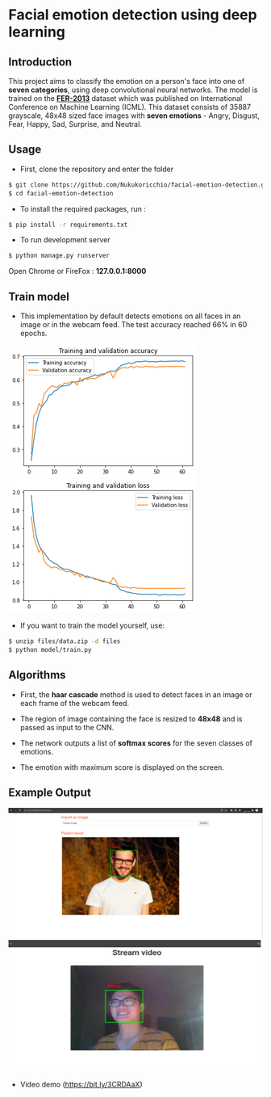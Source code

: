 # Facial emotion detection using deep learning

## Introduction

This project aims to classify the emotion on a person's face into one of **seven categories**, using deep convolutional neural networks. The model is trained on the [**FER-2013**](https://www.kaggle.com/deadskull7/fer2013) dataset which was published on International Conference on Machine Learning (ICML). This dataset consists of 35887 grayscale, 48x48 sized face images with **seven emotions** - Angry, Disgust, Fear, Happy, Sad, Surprise, and Neutral.

## Usage

* First, clone the repository and enter the folder

```bash
$ git clone https://github.com/Nukukoricchio/facial-emotion-detection.git
$ cd facial-emotion-detection
```

* To install the required packages, run :

```bash
$ pip install -r requirements.txt
```

* To run development server

```bash
$ python manage.py runserver
```

Open Chrome or FireFox : **127.0.0.1:8000**

## Train model

* This implementation by default detects emotions on all faces in an image or in the webcam feed. The test accuracy reached 66% in 60 epochs.

![Accuracy plot](files/accuracy.png)
![Accuracy plot](files/loss.png)

* If you want to train the model yourself, use:  

```bash
$ unzip files/data.zip -d files
$ python model/train.py
```

## Algorithms

* First, the **haar cascade** method is used to detect faces in an image or each frame of the webcam feed.

* The region of image containing the face is resized to **48x48** and is passed as input to the CNN.

* The network outputs a list of **softmax scores** for the seven classes of emotions.

* The emotion with maximum score is displayed on the screen.

## Example Output

![demo1](files/demo1.png)
![demo2](files/demo2.png)

* Video demo (https://bit.ly/3CRDAaX) 